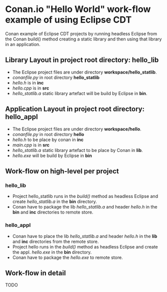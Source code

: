 # Conan.io "Hello World" work-flow example of using Eclipse CDT
Conan example of Eclipse CDT projects by running headless Eclipse from the Conan build() method creating a static library and then using that library in an application.


## Library Layout in project root directory: hello_lib
* The Eclipse project files are under directory **workspace/hello_statlib**.
* *conanfile.py* in root directory **hello_statlib**
* *hello.h* is in **inc**
* *hello.cpp* is in **src**
* *hello_statlib.a* static library artefact will be build by Eclipse in **bin**.

## Application Layout in project root directory: hello_appl
* The Eclipse project files are under directory **workspace/hello**.
* *conanfile.py* in root directory **hello**
* *hello.h* to be place by conan in **inc**
* *main.cpp* is in **src**
* *hello_statlib.a* static library artefact to be place by Conan in **lib**.
* *hello.exe* will be build  by Eclipse in **bin**

## Work-flow on high-level per project
### hello_lib
* Project hello_statlib runs in the *build()* method as headless Eclipse and create *hello_statlib.a* in the **bin** directory.
* Conan have to package the lib *hello_statlib.a* and header *hello.h* in the **bin** and **inc** directories to remote store.

### hello_appl
* Conan have to place the lib *hello_statlib.a* and header *hello.h* in the **lib** and **inc** directories from the remote store.
* Project hello runs in the *build()* method as headless Eclipse and create the appl. *hello.exe* in the **bin** directory.
* Conan have to package the *hello.exe* to remote store.


## Work-flow in detail
TODO